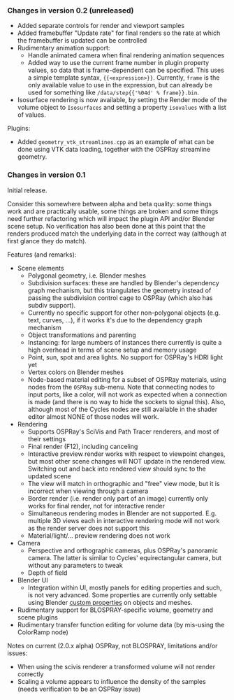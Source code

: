 ### Changes in version 0.2 (unreleased)

* Added separate controls for render and viewport samples
* Added framebuffer "Update rate" for final renders so 
  the rate at which the framebuffer is updated can be controlled
* Rudimentary animation support:
  - Handle animated camera when final rendering animation sequences
  - Added way to use the current frame number in plugin property 
    values, so data that is frame-dependent can be specified. This 
    uses a simple template syntax, `{{<expression>}}`. 
    Currently, `frame` is the only available value to use in the 
    expression, but can already be used for something like 
    `/data/step{{'%04d' % frame}}.bin`.
* Isosurface rendering is now available, by setting the Render mode
  of the volume object to `Isosurfaces` and setting a property
  `isovalues` with a list of values.
    
Plugins:

* Added `geometry_vtk_streamlines.cpp` as an example of what can be
  done using VTK data loading, together with the OSPRay streamline
  geometry.

### Changes in version 0.1

Initial release. 

Consider this somewhere between alpha and beta quality:
some things work and are practically usable, some things are broken
and some things need further refactoring which will impact the plugin API
and/or Blender scene setup. No verification has also been done at this
point that the renders produced match the underlying data in the correct
way (although at first glance they do match).

Features (and remarks):

* Scene elements
    - Polygonal geometry, i.e. Blender meshes
    - Subdivision surfaces: these are handled by Blender's dependency graph mechanism,
      but this triangulates the geometry instead of passing the subdivision control
      cage to OSPRay (which also has subdiv support).
    - Currently no specific support for other non-polygonal objects (e.g. text, curves, ...),
      if it works it's due to the dependency graph mechanism
    - Object transformations and parenting
    - Instancing: for large numbers of instances there currently is 
      quite a high overhead in terms of scene setup and memory usage    
    - Point, sun, spot and area lights. No support for OSPRay's HDRI light yet
    - Vertex colors on Blender meshes
    - Node-based material editing for a subset of OSPRay materials,
      using nodes from the `OSPRay` sub-menu. Note that connecting
      nodes to input ports, like a color, will not work as expected 
      when a connection is made (and there is no way to hide the sockets to signal this).
      Also, although most of the Cycles nodes are still available in the
      shader editor almost NONE of those nodes will work.    
* Rendering
    - Supports OSPRay's SciVis and Path Tracer renderers, and most of
      their settings
    - Final render (F12), including canceling
    - Interactive preview render works with respect to viewpoint changes, 
      but most other scene changes will NOT update in the rendered view. 
      Switching out and back into rendered view should sync to the updated scene
    - The view will match in orthographic and "free" view mode, but it is
      incorrect when viewing through a camera
    - Border render (i.e. render only part of an image) currently only works 
      for final render, not for interactive render      
    - Simultaneous rendering modes in Blender are not supported. E.g. multiple
      3D views each in interactive rendering mode will not work as the render
      server does not support this
    - Material/light/... preview rendering does not work
* Camera
    - Perspective and orthographic cameras, plus OSPRay's panoramic camera.
      The latter is similar to Cycles' equirectangular camera, but without 
      any parameters to tweak
    - Depth of field
* Blender UI
    - Integration within UI, mostly panels for editing properties and such, 
      is not very advanced. Some properties are currently only settable using Blender
      [custom properties](https://docs.blender.org/manual/en/latest/data_system/custom_properties.html) 
      on objects and meshes.
* Rudimentary support for BLOSPRAY-specific volume, geometry and scene plugins      
* Rudimentary transfer function editing for volume data (by mis-using the ColorRamp node)
  
Notes on current (2.0.x alpha) OSPRay, not BLOSPRAY, limitations and/or issues:

* When using the scivis renderer a transformed volume will not render
  correctly 
* Scaling a volume appears to influence the density of the samples (needs
  verification to be an OSPRay issue)

  